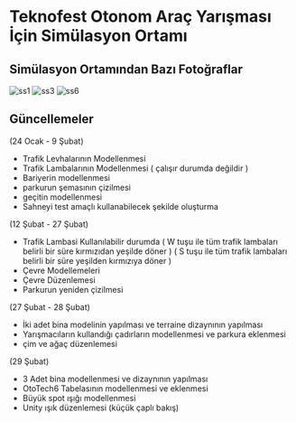 # Teknofest Otonom Araç Yarışması İçin Simülasyon Ortamı
## Simülasyon Ortamından Bazı Fotoğraflar
![ss1](https://github.com/FurcanY/OtoTech6/assets/114299899/ac32e022-950e-4504-b591-bad3428d0d53)
![ss3](https://github.com/FurcanY/OtoTech6/assets/114299899/fc513a5d-fc13-4e50-b847-85f8e50437f4)
![ss6](https://github.com/FurcanY/OtoTech6/assets/114299899/18fba402-52c2-4f57-afd5-e0037fe54aec)
## Güncellemeler 

(24 Ocak - 9 Şubat) 
  - Trafik Levhalarının Modellenmesi
  - Trafik Lambalarının Modellenmesi ( çalışır durumda değildir )
  - Bariyerin modellenmesi
  - parkurun şemasının çizilmesi
  - geçitin modellenmesi
  - Sahneyi test amaçlı kullanabilecek şekilde oluşturma

(12 Şubat - 27 Şubat)
  - Trafik Lambasi Kullanılabilir durumda
  ( W tuşu ile tüm trafik lambaları belirli bir süre kırmızıdan yeşilde döner )
  ( S tuşu ile tüm trafik lambaları belirli bir süre yeşilden kırmızıya döner )
  - Çevre Modellemeleri
  - Çevre Düzenlemesi
  - Parkurun yeniden çizilmesi

(27 Şubat - 28 Şubat)
  - İki adet bina modelinin yapılması  ve terraine dizaynının yapılması
  - Yarışmacıların kullandığı çadırların modellenmesi ve parkura eklenmesi
  - çim ve ağaç düzenlemesi

(29 Şubat)
  - 3 Adet bina modellenmesi ve dizaynının yapılması
  - OtoTech6 Tabelasının modellenmesi ve eklenmesi
  - Büyük spot ışığı modellenmesi
  - Unity ışık düzenlemesi (küçük çaplı bakış)
